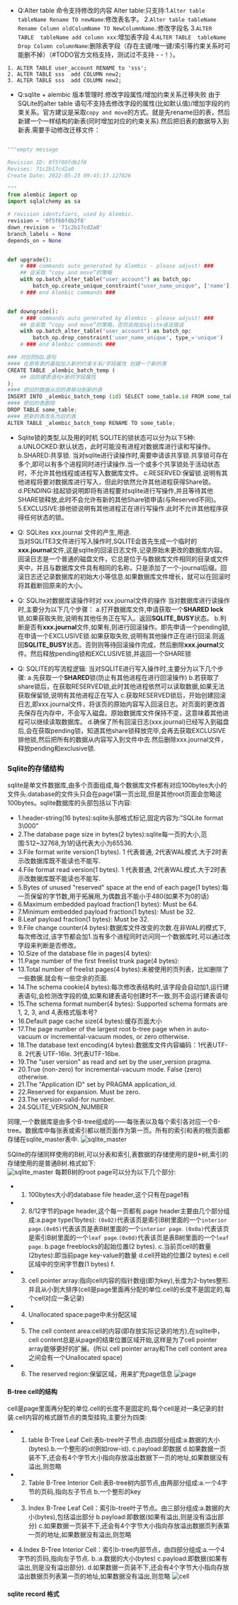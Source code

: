 - Q:Alter table 命令支持修改的内容
Alter table:只支持:1.`Alter table tableName Rename TO newName`:修改表名字。 2.`Alter table tableName Rename Column oldColumName TO NewColumnName`.:修改字段名 3.`ALTER TABLE  tableName add column xxx`:增加表字段 4.`ALTER TABLE  tableName Drop Column columnName`:删除表字段（存在主键/唯一键/索引等约束关系时可能删不掉）（#TODO官方文档支持，测试过不支持 - -！）。

```text
1. ALTER TABLE user_account RENAME to 'sss';
2. ALTER TABLE sss  add COLUMN new2;
3. ALTER TABLE sss  add COLUMN new2;
```

- Q:sqlite + alembic 版本管理时.修改字段属性/增加约束关系迁移失败
由于SQLite的alter table 语句不支持去修改字段的属性(比如默认值)/增加字段的约束关系。官方建议是采取`copy and move`的方式。就是先rename旧的表，然后新建一个一样结构的新表(同时增加对应的约束关系).然后把旧表的数据导入到新表.需要手动修改迁移文件：    

```python

"""empty message

Revision ID: 0f5f60fdb2f8
Revises: 71c2b17cd2a0
Create Date: 2022-05-23 09:45:17.127826

"""
from alembic import op
import sqlalchemy as sa

# revision identifiers, used by Alembic.
revision = '0f5f60fdb2f8'
down_revision = '71c2b17cd2a0'
branch_labels = None
depends_on = None


def upgrade():
    # ### commands auto generated by Alembic - please adjust! ###
    ## 会采取 “copy and move”的策略
    with op.batch_alter_table("user_account") as batch_op:
        batch_op.create_unique_constraint("user_name_unique", ['name'])
    # ### end Alembic commands ###


def downgrade():
    # ### commands auto generated by Alembic - please adjust! ###
    ## 会采取 “copy and move”的策略，否则会抛出sqlite语法错误
    with op.batch_alter_table("user_account") as batch_op:
        batch_op.drop_constraint('user_name_unique', type_='unique')
    # ### end Alembic commands ###

### 对应的SQL语句
#### 在原有表的基础加入新的约束关系/字段属性 创建一个新的表
CREATE TABLE _alembic_batch_temp (
    ## 旧的建表语句+新的字段属性
);
#### 把旧的数据从旧的表移动到新的表
INSERT INTO _alembic_batch_temp (id) SELECT some_table.id FROM some_table;
#### 把旧的表删除
DROP TABLE some_table;
#### 把新的表改名为旧的表
ALTER TABLE _alembic_batch_temp RENAME TO some_table;


```

- Sqlite锁的类型,以及用的时机
SQLITE的锁状态可以分为以下5种:
a.UNLOCKED:默认状态，此时可能没有进程对数据库进行读和写操作。
b.SHARED:共享锁. 当对sqlite进行读操作时,需要申请该共享锁.共享锁可存在多个,即可以有多个进程同时进行读操作.当一个或多个共享锁处于活动状态时，不允许其他线程或进程写入数据库文件。
c.RESERVED:保留锁.说明有其他进程将要对数据库进行写入，但此时依然允许其他进程获得Share锁。
d.PENDING:挂起锁说明即将有进程要对sqlite进行写操作,并且等待其他SHARE锁释放,此时不会允许有新的其他Share锁申请(与Reserved不同)。
5.EXCLUSIVE:排他锁说明有其他进程正在进行写操作.此时不允许其他程序获得任何状态的锁。



- Q: SQLites xxx.journal 文件的产生,用途.       
当对SQLITE3文件进行写入操作时,SQLITE会首先生成一个临时的**xxx.journal**文件,这是sqlite的回滚日志文件,记录原始未更改的数据库内容。回滚日志是一个普通的磁盘文件，它总是位于与数据库文件相同的目录或文件夹中，并且与数据库文件具有相同的名称，只是添加了一个-journal后缀。回滚日志还记录数据库的初始大小等信息.如果数据库文件增长，就可以在回滚时将其截断回原来的大小。

- Q: SQLIte对数据库读操作时对 xxx.journal文件的操作
当对数据库进行读操作时,主要分为以下几个步骤：
a.打开数据库文件,申请获取一个**SHARED lock**锁,如果获取失败,说明有其他任务正在写入。返回**SQLITE_BUSY**状态。
b.判断是否有**xxx.journal**文件,如果有,则进行回滚操作。即先申请一个pending锁,在申请一个EXCLUSIVE锁.如果获取失败,说明有其他操作正在进行回滚.则返回**SQLITE_BUSY**状态。否则则等待回滚操作完成，然后删除**xxx.journal**文件。然后释放pending锁和EXCLUSIVE锁,并返回一个SHARE锁


- Q: SQLITE的写流程逻辑:
当对SQLITE进行写入操作时,主要分为以下几个步骤:
a.先获取一个**SHARED**锁(防止有其他进程在进行回滚操作)
b.若获取了share锁后，在获取RESERVED锁,此时其他进程依然可以读取数据,如果无法获取保留锁,说明有其他进程正在写入
c.获取RESERVED锁后，开始创建回滚日志,即xxx.journal文件，将该页的原始内容写入回滚日志。对页面的更改首先保存在内存中，不会写入磁盘。原始数据库文件保持不变，这意味着其他进程可以继续读取数据库。
d.确保了所有回滚日志(xxx.journal)已经写入到磁盘后,会在获取pending锁，知道其他share锁释放完毕,会再去获取EXCLUSIVE排他锁,然后把所有的数据从内容写入到文件中去.然后删除xxx.journal文件，释放pending和exclusive锁.

### Sqlite的存储结构
sqlite是单文件数据库,由多个页面组成,每个数据库文件都有对应100bytes大小的文件头.database的文件头只会在page1第一页出现,但是其他root页面会忽略这100bytes。sqlite数据库的头部包括以下内容:
- 1.header-string(16 bytes):sqlite头部格式标记,固定内容为:"SQLite format 3\000"
- 2.The database page size in bytes(2 bytes):sqlite每一页的大小,范围:512~32768,为1的话代表大小为65536.
- 3.File format write version(1 bytes). 1 代表普通, 2代表WAL模式.大于2时表示改数据库既不能读也不能写.
- 4.File format read version(1 bytes). 1 代表普通, 2代表WAL模式.大于2时表示改数据库既不能读也不能写.
- 5.Bytes of unused "reserved" space at the end of each page(1 bytes):每一页保留的字节数,用于拓展用,为偶数且不能小于480(如果不为0的话)
- 6.Maximum embedded payload fraction(1 bytes): Must be 64.
- 7.Minimum embedded payload fraction(1 bytes): Must be 32.
- 8.Leaf payload fraction(1 bytes): Must be 32.
- 9.File change counter(4 bytes):数据库文件改变的次数.在非WAL的模式下,每次修改过,该字节都会加1.当有多个进程同时访问同一个数据库时,可以通过改字段来判断是否修改。
- 10.Size of the database file in pages(4 bytes):
- 11.Page number of the first freelist trunk page(4 bytes):
- 13.Total number of freelist pages(4 bytes):未被使用的页列表，比如删除了一些数据.就会有一些空余的页面.
- 14.The schema cookie(4 bytes):每次修改表结构时,该字段会自动加1,运行建表语句,会检测改字段的值,如果和建表语句创建时不一致,则不会运行建表语句
- 15.The schema format number(4 bytes): Supported schema formats are 1, 2, 3, and 4,表格式版本号?
- 16.Default page cache size(4 bytes):缓存页面大小
- 17.The page number of the largest root b-tree page when in auto-vacuum or incremental-vacuum modes, or zero otherwise.
- 18.The database text encoding(4 bytes):数据库文件内容编码：1代表UTF-8. 2代表 UTF-16le. 3代表UTF-16be.
- 19.The "user version" as read and set by the user_version pragma.
- 20.True (non-zero) for incremental-vacuum mode. False (zero) otherwise.
- 21.The "Application ID" set by PRAGMA application_id.
- 22.Reserved for expansion. Must be zero.
- 23.The version-valid-for number.
- 24.SQLITE_VERSION_NUMBER

同理,一个数据库是由多个B-tree组成的——每张表以及每个索引各对应一个B-tree。数据库中每张表或索引都以根页面作为第一页。所有的索引和表的根页面都存储在sqlite_master表中.
![sqlite_master](/docs/database/sqlite_master.png)

SQlite的存储同样使用的B树,可以分表和索引,表数据的存储使用的是B+树,索引的存储使用的是普通B树.格式如下:   
![sqlite_master](/docs/database/sqlite_bTree.png)
每颗B树的root page可以分为以下几个部分:
- 1. 100bytes大小的database file header,这个只有在page1有
- 2. 8/12字节的page header,这个每一页都有.page header主要由几个部分组成:a.page type(1bytes): `(0x02)`代表该页是索引B树里面的一个`interior page`.`(0x05)`代表该页是表B树里面的一个`interior page`. `(0x0a)`代表该页是索引B树里面的一个`leaf page`.`(0x0d)`代表该页是表B树里面的一个`leaf page`. b.page freeblocks的起始位置(2 bytes). c.当前页cell的数量(2bytes):即当前page key-value的数量 d.cell开始的位置(2 bytes) e.cell区域中的空闲字节数(1 bytes) f.
- 3. cell pointer array:指向cell内容的指针数组(即为key),长度为2-bytes整形.并且从小到大排序(cell是page里面再分配的单位.cell的长度不是固定的,每个cell对应一条记录)
- 4. Unallocated space:page中未分配区域
- 5. The cell content area:cell的内容(即存放实际记录的地方),在sqlite中，cell content总是从page的结束位置区域开始,这样是为了cell pointer array能够更好的扩展。(所以 cell pointer array和The cell content area之间会有一个Unallocated space)
- 6. The reserved region:保留区域，用来扩充page信息 
![page](/docs/database/page.png)

#### B-tree cell的结构
cell是page里面再分配的单位.cell的长度不是固定的,每个cell是对一条记录的封装.cell内容的格式跟节点的类型挂钩,主要分为四类:
- 1. table B-Tree Leaf Cell:表b-tree叶子节点.由四部分组成:a.数据的大小(bytes).b.一个整形的id(例如row-id). c.payload:即数据 d.如果数据一页装不下,还会有4个字节大小指向存放溢出数据下一页的地址,如果数据没有溢出,则忽略
- 2. Table B-Tree Interior Cell:表B-tree树内部节点,由两部分组成:a.一个4字节的页码,指向左子节点 b.一个整形的key

- 3. Index B-Tree Leaf Cell：索引b-tree叶子节点。由三部分组成:a.数据的大小(bytes),包括溢出部分 b.payload:即数据(如果有溢出,则是没有溢出部分) c.如果数据一页装不下,还会有4个字节大小指向存放溢出数据页列表第一页的地址,如果数据没有溢出,则忽略
- 4.Index B-Tree Interior Cell：索引b-tree内部节点，由四部分组成:a.一个4字节的页码,指向左子节点. b.:a.数据的大小(bytes) c.payload:即数据(如果有溢出,则是没有溢出部分). d.如果数据一页装不下,还会有4个字节大小指向存放溢出数据页列表第一页的地址,如果数据没有溢出,则忽略
![cell](/docs/database/cell.png)


<!-- #### record
sqlite page中的记录包括一个**header**和**body**:header以一个variant值开始，代表这header的总长度(包括variant值的长度).variant值后面是一些代表其他含义的variant值.每列一个，这些决定了每一列的数据类型. -->


#### sqlite record 格式
